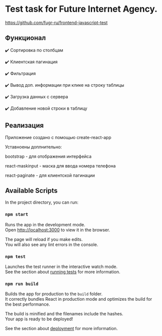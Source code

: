 # Test task for Future Internet Agency.

https://github.com/fugr-ru/frontend-javascript-test

## Функционал

✔️ Сортировка по столбцам

✔️ Клиентская пагинация

✔️ Фильтрация

✔️ Вывод доп. информации при клике на строку таблицы

✔️ Загрузка данных с сервера

✔️ Добавление новой строки в таблицу

## Реализация

Приложение создано с помощью create-react-app

Уставноены доплнительно:

bootstrap - для отображения интерфейса

react-maskinput - маска для ввода номера телефона

react-paginate - для клиентской пагинации

## Available Scripts

In the project directory, you can run:

### `npm start`

Runs the app in the development mode.\
Open [http://localhost:3000](http://localhost:3000) to view it in the browser.

The page will reload if you make edits.\
You will also see any lint errors in the console.

### `npm test`

Launches the test runner in the interactive watch mode.\
See the section about [running tests](https://facebook.github.io/create-react-app/docs/running-tests) for more information.

### `npm run build`

Builds the app for production to the `build` folder.\
It correctly bundles React in production mode and optimizes the build for the best performance.

The build is minified and the filenames include the hashes.\
Your app is ready to be deployed!

See the section about [deployment](https://facebook.github.io/create-react-app/docs/deployment) for more information.

